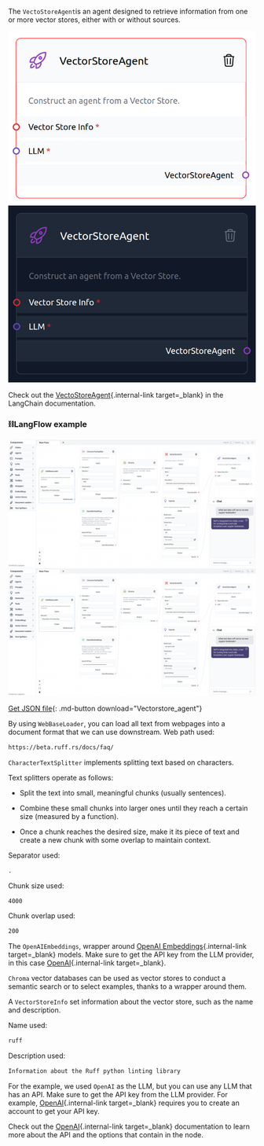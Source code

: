 The `VectoStoreAgent`is an agent designed to retrieve information from one or more vector stores, either with or without sources.

![Description](img/single_node/vec_sto_agt.png#only-light)
![Description](img/single_node/vec_sto_agt2.png#only-dark)

Check out the [VectoStoreAgent](https://python.langchain.com/en/latest/modules/agents/toolkits/examples/vectorstore.html){.internal-link target=_blank} in the LangChain documentation.

### ⛓️LangFlow example

![Description](img/vectorstore-agent.png#only-dark)
![Description](img/vectorstore-agent.png#only-light)

[Get JSON file](data/Vectorstore_agent.json){: .md-button download="Vectorstore_agent"} 

By using `WebBaseLoader`, you can load all text from webpages into a document format that we can use downstream. Web path used:
``` txt
https://beta.ruff.rs/docs/faq/
```

`CharacterTextSplitter` implements splitting text based on characters. 

Text splitters operate as follows:

- Split the text into small, meaningful chunks (usually sentences).

- Combine these small chunks into larger ones until they reach a certain size (measured by a function).

- Once a chunk reaches the desired size, make it its piece of text and create a new chunk with some overlap to maintain context.

Separator used:
``` txt
.
```
Chunk size used:
``` txt
4000
```
Chunk overlap used:
``` txt
200
```

The `OpenAIEmbeddings`, wrapper around [OpenAI Embeddings](https://platform.openai.com/docs/guides/embeddings/what-are-embeddings){.internal-link target=_blank} models. Make sure to get the API key from the LLM provider, in this case [OpenAI](https://platform.openai.com/){.internal-link target=_blank}.

`Chroma` vector databases can be used as vector stores to conduct a semantic search or to select examples, thanks to a wrapper around them.

A `VectorStoreInfo` set information about the vector store, such as the name and description.

Name used:
``` txt
ruff
```
Description used:
``` txt
Information about the Ruff python linting library
```

For the example, we used `OpenAI` as the LLM, but you can use any LLM that has an API. Make sure to get the API key from the LLM provider. For example, [OpenAI](https://platform.openai.com/){.internal-link target=_blank} requires you to create an account to get your API key.

Check out the [OpenAI](https://platform.openai.com/docs/introduction/overview){.internal-link target=_blank} documentation to learn more about the API and the options that contain in the node.